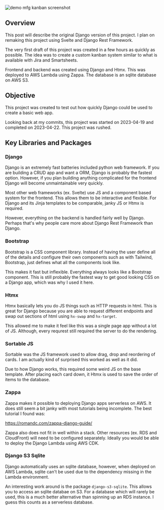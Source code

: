 ![demo mfg kanban screenshot](/images/blog/20230715_mfg_kanban.png)

## Overview

This post will describe the original Django version of this project. I plan on remaking this project using Svelte and Django Rest Framework.

The very first draft of this project was created in a few hours as quickly as possible. The idea was to create a custom kanban system similar to what is available with Jira and Smartsheets.

Frontend and backend was created using Django and Htmx. This was deployed to AWS Lambda using Zappa. The database is an sqlite database on AWS S3.

## Objective

This project was created to test out how quickly Django could be used to create a basic web app.

Looking back at my commits, this project was started on 2023-04-19 and completed on 2023-04-22. This project was rushed.

## Key Libraries and Packages

### Django

Django is an extremely fast batteries included python web framework. If you are building a CRUD app and want a ORM, Django is probably the fastest option. However, if you plan building anything complicated for the frontend Django will become unmaintainable very quickly.

Most other web frameworks (ex. Svelte) use JS and a component based system for the frontend. This allows them to be interactive and flexible. For Django and its Jinja templates to be comparable, janky JS or Htmx is required.

However, everything on the backend is handled fairly well by Django. Perhaps that's why people care more about Django Rest Framework than Django.

### Bootstrap

Bootstrap is a CSS component library. Instead of having the user define all of the details and configure their own components such as with Tailwind, Bootstrap, just defines what all the components look like.

This makes it fast but inflexible. Everything always looks like a Bootstrap component. This is still probably the fastest way to get good looking CSS on a Django app, which was why I used it here.

### Htmx

Htmx basically lets you do JS things such as HTTP requests in html. This is great for Django because you are able to request different endpoints and swap out sections of html using `hx-swap` and `hx-target`.

This allowed me to make it feel like this was a single page app without a lot of JS. Although, every requrest still required the server to do the rendering.

### Sortable JS

Sortable was the JS framework used to allow drag, drop and reordering of cards. I am actually kind of surprised this worked as well as it did.

Due to how Django works, this required some weird JS on the base template. After placing each card down, it Htmx is used to save the order of items to the database.

### Zappa

Zappa makes it possible to deploying Django apps serverless on AWS. It does still seem a bit janky with most tutorials being incomplete. The best tutorial I found was:

https://romandc.com/zappa-django-guide/

Zappa also does not fit in well within a stack. Other resources (ex. RDS and CloudFront) will need to be configured separately. Ideally you would be able to deploy the Django Lambda using AWS CDK.

### Django S3 Sqlite

Django automatically uses an sqlite database, however, when deployed on AWS Lambda, sqlite can't be used due to the dependency missing in the Lambda environment.

An interesting work around is the package `django-s3-sqlite`. This allows you to access an sqlite databae on S3. For a database which will rarely be used, this is a much better alternative than spinning up an RDS instance. I guess this counts as a serverless database.
